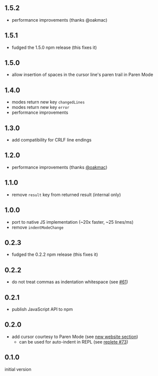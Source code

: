 ## 1.5.2

- performance improvements (thanks @oakmac)

## 1.5.1

- fudged the 1.5.0 npm release (this fixes it)

## 1.5.0

- allow insertion of spaces in the cursor line's paren trail in Paren Mode

## 1.4.0

- modes return new key `changedLines`
- modes return new key `error`
- performance improvements

## 1.3.0

- add compatibility for CRLF line endings

## 1.2.0

- performance improvements (thanks [@oakmac](https://github.com/oakmac))

## 1.1.0

- remove `result` key from returned result (internal only)

## 1.0.0

- port to native JS implementation (~20x faster, ~25 lines/ms)
- remove `indentModeChange`

## 0.2.3

- fudged the 0.2.2 npm release (this fixes it)

## 0.2.2

- do not treat commas as indentation whitespace (see [#61](https://github.com/shaunlebron/parinfer/issues/61))

## 0.2.1

- publish JavaScript API to npm

## 0.2.0

- add cursor courtesy to Paren Mode (see [new website section](http://shaunlebron.github.io/parinfer/#knowing-when-parens-move-in-paren-mode))
  - can be used for auto-indent in REPL (see [replete #73](https://github.com/mfikes/replete/issues/73#issuecomment-158712053))

## 0.1.0

initial version
